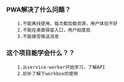 ###  PWA解决了什么问题？
```
    1.不能离线使用，每次都加载资源，用户体验不好
    2.不能在桌面保留入口，用户粘度低
    3.不能接受推送消息

```

###  这个项目能学会什么？？
```
    1.从service-worker开始学习，了解API 
    2.初步了解下workbox的使用
```

